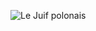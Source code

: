 ![Le Juif polonais](https://upload.wikimedia.org/wikipedia/commons/thumb/5/5b/Camp_-_Notes_on_Fashion_at_the_Met_-_Burberry_rainbow_cape_%2873854%29.jpg/300px-Camp_-_Notes_on_Fashion_at_the_Met_-_Burberry_rainbow_cape_%2873854%29.jpg)